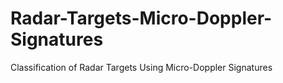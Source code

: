 # Radar-Targets-Micro-Doppler-Signatures
Classification of Radar Targets Using Micro-Doppler Signatures
